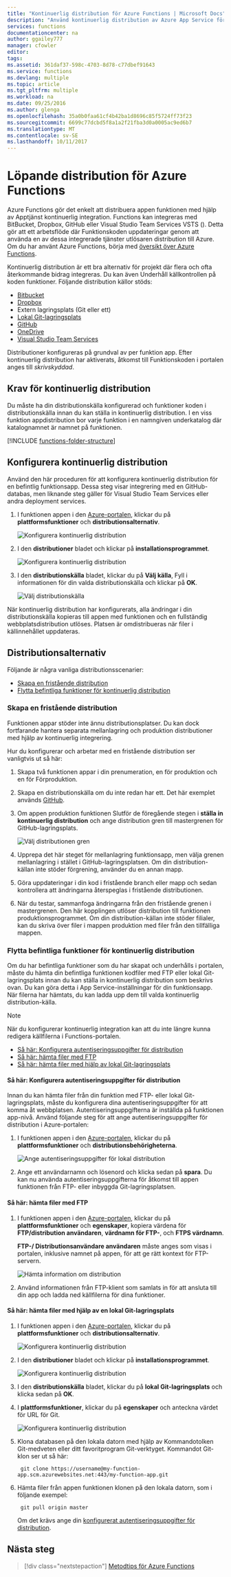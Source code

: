 ```yaml
---
title: "Kontinuerlig distribution för Azure Functions | Microsoft Docs"
description: "Använd kontinuerlig distribution av Azure App Service för att publicera dina Azure-funktioner."
services: functions
documentationcenter: na
author: ggailey777
manager: cfowler
editor: 
tags: 
ms.assetid: 361daf37-598c-4703-8d78-c77dbef91643
ms.service: functions
ms.devlang: multiple
ms.topic: article
ms.tgt_pltfrm: multiple
ms.workload: na
ms.date: 09/25/2016
ms.author: glenga
ms.openlocfilehash: 35a0b0faa61cf4b42ba1d8696c85f5724ff73f23
ms.sourcegitcommit: 6699c77dcbd5f8a1a2f21fba3d0a0005ac9ed6b7
ms.translationtype: MT
ms.contentlocale: sv-SE
ms.lasthandoff: 10/11/2017
---
```

# <a name="continuous-deployment-for-azure-functions"></a>Löpande distribution för Azure Functions
Azure Functions gör det enkelt att distribuera appen funktionen med hjälp av Apptjänst kontinuerlig integration. Functions kan integreras med BitBucket, Dropbox, GitHub eller Visual Studio Team Services VSTS (). Detta gör att ett arbetsflöde där Funktionskoden uppdateringar genom att använda en av dessa integrerade tjänster utlösaren distribution till Azure. Om du har använt Azure Functions, börja med [översikt över Azure Functions](functions-overview.md).

Kontinuerlig distribution är ett bra alternativ för projekt där flera och ofta återkommande bidrag integreras. Du kan även Underhåll källkontrollen på koden funktioner. Följande distribution källor stöds:

* [Bitbucket](https://bitbucket.org/)
* [Dropbox](https://www.dropbox.com/)
* Extern lagringsplats (Git eller ett)
* [Lokal Git-lagringsplats](../app-service/app-service-deploy-local-git.md)
* [GitHub](https://github.com)
* [OneDrive](https://onedrive.live.com/)
* [Visual Studio Team Services](https://www.visualstudio.com/team-services/)

Distributioner konfigureras på grundval av per funktion app. Efter kontinuerlig distribution har aktiverats, åtkomst till Funktionskoden i portalen anges till *skrivskyddad*.

## <a name="continuous-deployment-requirements"></a>Krav för kontinuerlig distribution

Du måste ha din distributionskälla konfigurerad och funktioner koden i distributionskälla innan du kan ställa in kontinuerlig distribution. I en viss funktion appdistribution bor varje funktion i en namngiven underkatalog där katalognamnet är namnet på funktionen.  

[!INCLUDE [functions-folder-structure](../../includes/functions-folder-structure.md)]

## <a name="set-up-continuous-deployment"></a>Konfigurera kontinuerlig distribution
Använd den här proceduren för att konfigurera kontinuerlig distribution för en befintlig funktionsapp. Dessa steg visar integrering med en GitHub-databas, men liknande steg gäller för Visual Studio Team Services eller andra deployment services.

1. I funktionen appen i den [Azure-portalen](https://portal.azure.com), klickar du på **plattformsfunktioner** och **distributionsalternativ**. 
   
    ![Konfigurera kontinuerlig distribution](./media/functions-continuous-deployment/setup-deployment.png)
 
2. I den **distributioner** bladet och klickar på **installationsprogrammet**.
 
    ![Konfigurera kontinuerlig distribution](./media/functions-continuous-deployment/setup-deployment-1.png)
   
2. I den **distributionskälla** bladet, klickar du på **Välj källa**, Fyll i informationen för din valda distributionskälla och klickar på **OK**.
   
    ![Välj distributionskälla](./media/functions-continuous-deployment/choose-deployment-source.png)

När kontinuerlig distribution har konfigurerats, alla ändringar i din distributionskälla kopieras till appen med funktionen och en fullständig webbplatsdistribution utlöses. Platsen är omdistribueras när filer i källinnehållet uppdateras.

## <a name="deployment-options"></a>Distributionsalternativ

Följande är några vanliga distributionsscenarier:

- [Skapa en fristående distribution](#staging)
- [Flytta befintliga funktioner för kontinuerlig distribution](#existing)

<a name="staging"></a>
### <a name="create-a-staging-deployment"></a>Skapa en fristående distribution

Funktionen appar stöder inte ännu distributionsplatser. Du kan dock fortfarande hantera separata mellanlagring och produktion distributioner med hjälp av kontinuerlig integrering.

Hur du konfigurerar och arbetar med en fristående distribution ser vanligtvis ut så här:

1. Skapa två funktionen appar i din prenumeration, en för produktion och en för Förproduktion. 

2. Skapa en distributionskälla om du inte redan har ett. Det här exemplet används [GitHub].

3. Om appen produktion funktionen Slutför de föregående stegen i **ställa in kontinuerlig distribution** och ange distribution gren till mastergrenen för GitHub-lagringsplats.
   
    ![Välj distributionen gren](./media/functions-continuous-deployment/choose-deployment-branch.png)

4. Upprepa det här steget för mellanlagring funktionsapp, men välja grenen mellanlagring i stället i GitHub-lagringsplatsen. Om din distribution-källan inte stöder förgrening, använder du en annan mapp.
    
5. Göra uppdateringar i din kod i fristående branch eller mapp och sedan kontrollera att ändringarna återspeglas i fristående distributionen.

6. När du testar, sammanfoga ändringarna från den fristående grenen i mastergrenen. Den här kopplingen utlöser distribution till funktionen produktionsprogrammet. Om din distribution-källan inte stöder filialer, kan du skriva över filer i mappen produktion med filer från den tillfälliga mappen.

<a name="existing"></a>
### <a name="move-existing-functions-to-continuous-deployment"></a>Flytta befintliga funktioner för kontinuerlig distribution
Om du har befintliga funktioner som du har skapat och underhålls i portalen, måste du hämta din befintliga funktionen kodfiler med FTP eller lokal Git-lagringsplats innan du kan ställa in kontinuerlig distribution som beskrivs ovan. Du kan göra detta i App Service-inställningar för din funktionsapp. När filerna har hämtats, du kan ladda upp dem till valda kontinuerlig distribution-källa.

> [!NOTE]
> När du konfigurerar kontinuerlig integration kan att du inte längre kunna redigera källfilerna i Functions-portalen.

- [Så här: Konfigurera autentiseringsuppgifter för distribution](#credentials)
- [Så här: hämta filer med FTP](#downftp)
- [Så här: hämta filer med hjälp av lokal Git-lagringsplats](#downgit)

<a name="credentials"></a>
#### <a name="how-to-configure-deployment-credentials"></a>Så här: Konfigurera autentiseringsuppgifter för distribution
Innan du kan hämta filer från din funktion med FTP- eller lokal Git-lagringsplats, måste du konfigurera dina autentiseringsuppgifter för att komma åt webbplatsen. Autentiseringsuppgifterna är inställda på funktionen app-nivå. Använd följande steg för att ange autentiseringsuppgifter för distribution i Azure-portalen:

1. I funktionen appen i den [Azure-portalen](https://portal.azure.com), klickar du på **plattformsfunktioner** och **distributionsbehörigheterna**.
   
    ![Ange autentiseringsuppgifter för lokal distribution](./media/functions-continuous-deployment/setup-deployment-credentials.png)

2. Ange ett användarnamn och lösenord och klicka sedan på **spara**. Du kan nu använda autentiseringsuppgifterna för åtkomst till appen funktionen från FTP- eller inbyggda Git-lagringsplatsen.

<a name="downftp"></a>
#### <a name="how-to-download-files-using-ftp"></a>Så här: hämta filer med FTP

1. I funktionen appen i den [Azure-portalen](https://portal.azure.com), klickar du på **plattformsfunktioner** och **egenskaper**, kopiera värdena för **FTP/distribution användaren**, **värdnamn för FTP-**, och **FTPS värdnamn**.  

    **FTP-/ Distributionsanvändare användaren** måste anges som visas i portalen, inklusive namnet på appen, för att ge rätt kontext för FTP-servern.
   
    ![Hämta information om distribution](./media/functions-continuous-deployment/get-deployment-credentials.png)

2. Använd informationen från FTP-klient som samlats in för att ansluta till din app och ladda ned källfilerna för dina funktioner.

<a name="downgit"></a>
#### <a name="how-to-download-files-using-a-local-git-repository"></a>Så här: hämta filer med hjälp av en lokal Git-lagringsplats

1. I funktionen appen i den [Azure-portalen](https://portal.azure.com), klickar du på **plattformsfunktioner** och **distributionsalternativ**. 
   
    ![Konfigurera kontinuerlig distribution](./media/functions-continuous-deployment/setup-deployment.png)
 
2. I den **distributioner** bladet och klickar på **installationsprogrammet**.
 
    ![Konfigurera kontinuerlig distribution](./media/functions-continuous-deployment/setup-deployment-1.png)
   
2. I den **distributionskälla** bladet, klickar du på **lokal Git-lagringsplats** och klicka sedan på **OK**.

3. I **plattformsfunktioner**, klickar du på **egenskaper** och anteckna värdet för URL för Git. 
   
    ![Konfigurera kontinuerlig distribution](./media/functions-continuous-deployment/get-local-git-deployment-url.png)

4. Klona databasen på den lokala datorn med hjälp av Kommandotolken Git-medveten eller ditt favoritprogram Git-verktyget. Kommandot Git-klon ser ut så här:
   
        git clone https://username@my-function-app.scm.azurewebsites.net:443/my-function-app.git

5. Hämta filer från appen funktionen klonen på den lokala datorn, som i följande exempel:
   
        git pull origin master
   
    Om det krävs ange din [konfigurerat autentiseringsuppgifter för distribution](#credentials).  

[GitHub]: https://github.com/

## <a name="next-steps"></a>Nästa steg

> [!div class="nextstepaction"]
> [Metodtips för Azure Functions](functions-best-practices.md)
